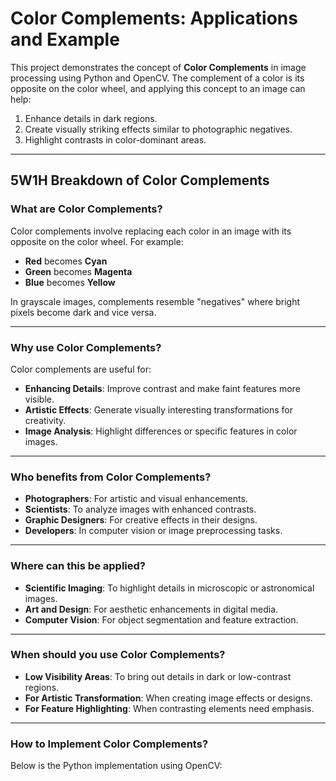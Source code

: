 # Color Complements: Applications and Example

This project demonstrates the concept of **Color Complements** in image processing using Python and OpenCV. The complement of a color is its opposite on the color wheel, and applying this concept to an image can help:

1. Enhance details in dark regions.
2. Create visually striking effects similar to photographic negatives.
3. Highlight contrasts in color-dominant areas.

---

## 5W1H Breakdown of Color Complements

### **What** are Color Complements?
Color complements involve replacing each color in an image with its opposite on the color wheel. For example:
- **Red** becomes **Cyan**
- **Green** becomes **Magenta**
- **Blue** becomes **Yellow**

In grayscale images, complements resemble "negatives" where bright pixels become dark and vice versa.

---

### **Why** use Color Complements?
Color complements are useful for:
- **Enhancing Details**: Improve contrast and make faint features more visible.
- **Artistic Effects**: Generate visually interesting transformations for creativity.
- **Image Analysis**: Highlight differences or specific features in color images.

---

### **Who** benefits from Color Complements?
- **Photographers**: For artistic and visual enhancements.
- **Scientists**: To analyze images with enhanced contrasts.
- **Graphic Designers**: For creative effects in their designs.
- **Developers**: In computer vision or image preprocessing tasks.

---

### **Where** can this be applied?
- **Scientific Imaging**: To highlight details in microscopic or astronomical images.
- **Art and Design**: For aesthetic enhancements in digital media.
- **Computer Vision**: For object segmentation and feature extraction.

---

### **When** should you use Color Complements?
- **Low Visibility Areas**: To bring out details in dark or low-contrast regions.
- **For Artistic Transformation**: When creating image effects or designs.
- **For Feature Highlighting**: When contrasting elements need emphasis.

---

### **How** to Implement Color Complements?

Below is the Python implementation using OpenCV:

```python

